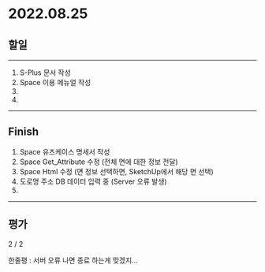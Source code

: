 # 2022.08.25

## 할일

------

1. S-Plus 문서 작성
2. Space 이용 메뉴얼 작성
3. 
4. 








------

## Finish

1. Space 유즈케이스 명세서 작성
2. Space Get_Attribute 수정 (전체 면에 대한 정보 전달)
3. Space Html 수정 (면 정보 선택하면, SketchUp에서 해당 면 선택)
4. 도로명 주소 DB 데이터 입력 중 (Server 오류 발생)
5. 


------

## 평가

  2 / 2

한줄평 : 서버 오류 나면 종료 하는게 맞겠지...